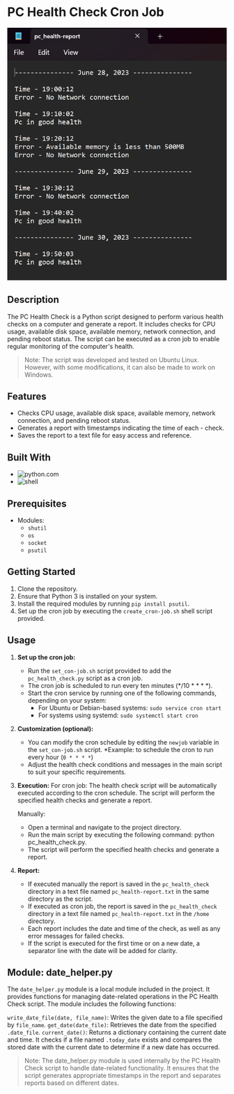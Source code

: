# PC Health Check Cron Job

<!-- <div>
    <img src="images/report_shot.png" alt="screenshoot" width="500" height="500">
</div> -->
![product name screenshot][report_screenshot]

## Description

The PC Health Check is a Python script designed to perform various health checks on a computer and generate a report. It includes checks for CPU usage, available disk space, available memory, network connection, and pending reboot status. The script can be executed as a cron job to enable regular monitoring of the computer's health.

> Note: The script was developed and tested on Ubuntu Linux. However, with some modifications, it can also be made to work on Windows.

## Features

- Checks CPU usage, available disk space, available memory, network connection, and pending reboot status.
- Generates a report with timestamps indicating the time of each - check.
- Saves the report to a text file for easy access and reference.

## Built With

- ![python.com][python_logo]
- ![shell][Shell Script]

## Prerequisites

- Modules:
  - `shutil`
  - `os`
  - `socket`
  - `psutil`

## Getting Started

1. Clone the repository.
2. Ensure that Python 3 is installed on your system.
3. Install the required modules by running `pip install psutil`.
4. Set up the cron job by executing the `create_cron-job.sh` shell script provided.

## Usage

1. **Set up the cron job:**
   - Run the `set_con-job.sh` script provided to add the `pc_health_check.py` script as a cron job.
   - The cron job is scheduled to run every ten minutes (*/10 * * * *).
   - Start the cron service by running one of the following commands, depending on your system:
       - For Ubuntu or Debian-based systems: `sudo service cron start`
       - For systems using systemd: `sudo systemctl start cron`

2. **Customization (optional):**
   - You can modify the cron schedule by editing the `newjob` variable in the `set_con-job.sh` script. *Example: to schedule the cron to run every hour (`0 * * * *`)
   - Adjust the health check conditions and messages in the main script to suit your specific requirements.

3. **Execution:**
    For cron job:
    The health check script will be automatically executed according to the cron schedule.
    The script will perform the specified health checks and generate a report.

    Manually:
    - Open a terminal and navigate to the project directory.
    - Run the main script by executing the following command: python pc_health_check.py.
    - The script will perform the specified health checks and generate a report.

4. **Report:**
   - If executed manually the report is saved in the `pc_health_check` directory in a text file named `pc_health-report.txt` in the same directory as the script.
   - If executed as cron job, the report is saved in the `pc_health_check` directory in a text file named `pc_health-report.txt` in the `/home` directory.
   - Each report includes the date and time of the check, as well as any error messages for failed checks.
   - If the script is executed for the first time or on a new date, a separator line with the date will be added for clarity.  

## Module: date_helper.py

The `date_helper.py` module is a local module included in the project. It provides functions for managing date-related operations in the PC Health Check script. The module includes the following functions:

`write_date_file(date, file_name)`: Writes the given date to a file specified by `file_name`.
`get_date(date_file)`: Retrieves the date from the specified `.date_file`.
`current_date()`: Returns a dictionary containing the current date and time. It checks if a file named `.today_date` exists and compares the stored date with the current date to determine if a new date has occurred.
> Note: The date_helper.py module is used internally by the PC Health Check script to handle date-related functionality. It ensures that the script generates appropriate timestamps in the report and separates reports based on different dates.

<!-- links -->
[report_screenshot]: images/report_shot.png
[python_logo]: https://img.shields.io/badge/Python-3.9-3776AB.svg?style=flat&logo=python&logoColor=white
[python.com]: https://www.python.org
[Shell Script]: https://img.shields.io/badge/shell_script-%23121011.svg?style=for-the-badge&logo=gnu-bash&logoColor=white